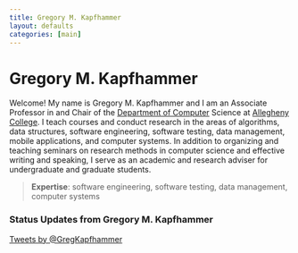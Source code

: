 ```yaml
---
title: Gregory M. Kapfhammer 
layout: defaults
categories: [main]
---
```


# Gregory M. Kapfhammer

Welcome! My name is Gregory M. Kapfhammer and I am an Associate Professor in and Chair of the [Department of
Computer](http://www.cs.allegheny.edu) Science at [Allegheny College](http://www.allegheny.edu). I teach courses and
conduct research in the areas of algorithms, data structures, software engineering, software testing, data management,
mobile applications, and computer systems.  In addition to organizing and teaching seminars on research methods in
computer science and effective writing and speaking, I serve as an academic and research adviser for undergraduate and
graduate students.  

> <b>Expertise</b>: software engineering, software testing, data management, computer systems 

### Status Updates from Gregory M. Kapfhammer

<a class="twitter-timeline" 
data-dnt="true"
width="200px" height="auto"
href="https://twitter.com/GregKapfhammer"
data-chrome="transparent noscrollbar noheader"
data-link-color="#df8700"
data-widget-id="442334111105961984">Tweets by @GregKapfhammer</a>
<script>!function(d,s,id){var
    js,fjs=d.getElementsByTagName(s)[0],p=/^http:/.test(d.location)?'http':'https';if(!d.getElementById(id)){js=d.createElement(s);js.id=id;js.src=p+"://platform.twitter.com/widgets.js";fjs.parentNode.insertBefore(js,fjs);}}(document,"script","twitter-wjs");
</script>


